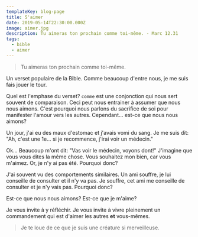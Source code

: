 ```yaml
---
templateKey: blog-page
title: S'aimer
date: 2019-05-14T22:30:00.000Z
image: aimer.jpg
description: Tu aimeras ton prochain comme toi-même. - Marc 12.31
tags:
  - bible
  - aimer
---
```


> Tu aimeras ton prochain comme toi-même.

Un verset populaire de la Bible.
Comme beaucoup d'entre nous, je me suis fais jouer le tour.

Quel est l'emphase du verset?
`comme` est une conjonction qui nous sert souvent de comparaison.
Ceci peut nous entrainer à assumer que nous nous aimons.
C'est pourquoi nous parlons du sacrifice de soi pour manifester l'amour vers les autres.
Cependant... est-ce que nous nous aimons?

Un jour, j'ai eu des maux d'estomac et j'avais vomi du sang.
Je me suis dit: "Ah, c'est une 1e... si je recommence, j'irai voir un médecin."

Ok... Beaucoup m'ont dit: "Vas voir le médecin, voyons dont!"
J'imagine que vous vous dites la même chose.
Vous souhaitez mon bien, car vous m'aimez.
Or, je n'y ai pas été.
Pourquoi donc?

J'ai souvent vu des comportements similaires.
Un ami souffre, je lui conseille de consulter et il n'y va pas.
Je souffre, cet ami me conseille de consulter et je n'y vais pas.
Pourquoi donc?

Est-ce que nous nous aimons?
Est-ce que je m'aime?

Je vous invite à y réfléchir.
Je vous invite à vivre pleinement un commandement qui est d'aimer les autres **et** vous-mêmes.

> Je te loue de ce que je suis une créature si merveilleuse.
